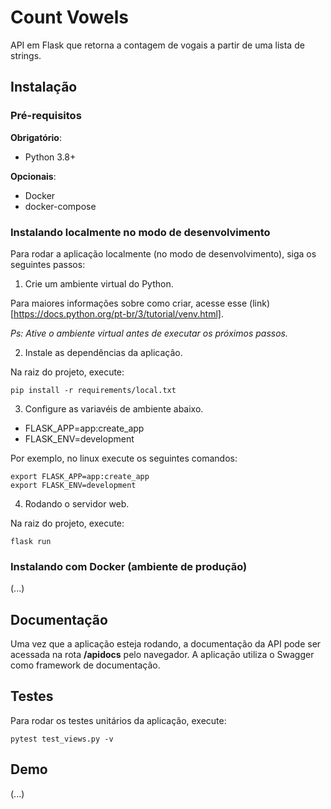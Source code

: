 # Count Vowels
API em Flask que retorna a contagem de vogais a partir de uma lista de strings.

## Instalação

### Pré-requisitos

**Obrigatório**:
- Python 3.8+

**Opcionais**:
- Docker
- docker-compose

### Instalando localmente no modo de desenvolvimento

Para rodar a aplicação localmente (no modo de desenvolvimento), siga os seguintes passos:

1. Crie um ambiente virtual do Python.

Para maiores informações sobre como criar, acesse esse (link)[https://docs.python.org/pt-br/3/tutorial/venv.html].

_Ps: Ative o ambiente virtual antes de executar os próximos passos._

2. Instale as dependências da aplicação.

Na raiz do projeto, execute:
```
pip install -r requirements/local.txt
```

3. Configure as variavéis de ambiente abaixo.

- FLASK_APP=app:create_app
- FLASK_ENV=development

Por exemplo, no linux execute os seguintes comandos:

```
export FLASK_APP=app:create_app
export FLASK_ENV=development
```

4. Rodando o servidor web.

Na raiz do projeto, execute:

```
flask run
```

### Instalando com Docker (ambiente de produção)

(...)


## Documentação

Uma vez que a aplicação esteja rodando, a documentação da API pode ser acessada na rota **/apidocs** pelo navegador. A aplicação utiliza o Swagger como framework de documentação.

## Testes

Para rodar os testes unitários da aplicação, execute:

```
pytest test_views.py -v
```

## Demo
(...)
